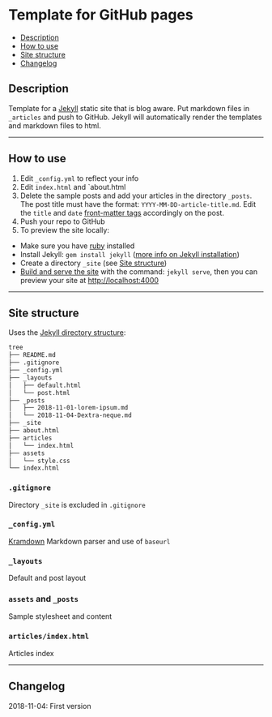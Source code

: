 # Template for GitHub pages

+ [Description](#description)
+ [How to use](#how-to-use)
+ [Site structure](#site-structure)
+ [Changelog](#changelog)

## Description

Template for a [Jekyll](https://jekyllrb.com) static site that is blog aware. Put markdown files in `_articles` and push to GitHub. Jekyll will automatically render the templates and markdown files to html. 

---

## How to use

1. Edit `_config.yml` to reflect your info
2. Edit `index.html` and `about.html
3. Delete the sample posts and add your articles in the directory `_posts`. The post title must have the format: `YYYY-MM-DD-article-title.md`. Edit the `title` and `date` [front-matter tags](https://jekyllrb.com/docs/front-matter/) accordingly on the post.
4. Push your repo to GitHub
5. To preview the site locally:
  + Make sure you have [ruby](https://www.ruby-lang.org/en/documentation/installation/) installed
  + Install Jekyll: `gem install jekyll` ([more info on Jekyll installation](https://jekyllrb.com/docs/installation/))
  + Create a directory `_site` (see [Site structure](#site-structure))
  + [Build and serve the site](https://jekyllrb.com/docs/step-by-step/01-setup/#build) with the command: `jekyll serve`, then you can preview your site at [http://localhost:4000](http://localhost:4000)

---

## Site structure

Uses the [Jekyll directory structure](https://jekyllrb.com/docs/structure/):

```sh
tree
├── README.md
├── .gitignore
├── _config.yml
├── _layouts
│   ├── default.html
│   └── post.html
├── _posts
│   ├── 2018-11-01-lorem-ipsum.md
│   └── 2018-11-04-Dextra-neque.md
├── _site
├── about.html
├── articles
│   └── index.html
├── assets
│   └── style.css
└── index.html
```

### `.gitignore`

Directory `_site` is excluded in `.gitignore`

### `_config.yml`

[Kramdown](https://kramdown.gettalong.org/) Markdown parser and use of `baseurl`

### `_layouts`

Default and post layout

### `assets` and `_posts`

Sample stylesheet and content

### `articles/index.html`

Articles index

---

## Changelog

2018-11-04: First version
